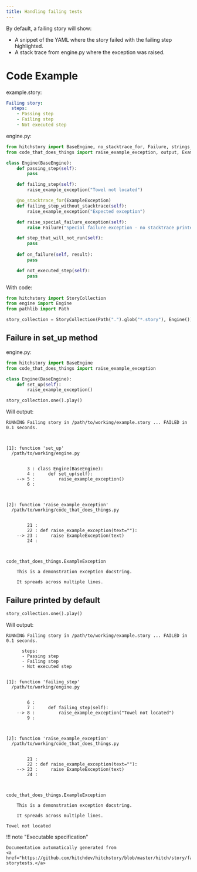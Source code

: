 ```yaml
---
title: Handling failing tests
---
```




By default, a failing story will show:

* A snippet of the YAML where the story failed with the failing step highlighted.
* A stack trace from engine.py where the exception was raised.


# Code Example



example.story:

```yaml
Failing story:
  steps:
    - Passing step
    - Failing step
    - Not executed step
```
engine.py:

```python
from hitchstory import BaseEngine, no_stacktrace_for, Failure, strings_match
from code_that_does_things import raise_example_exception, output, ExampleException

class Engine(BaseEngine):
    def passing_step(self):
        pass

    def failing_step(self):
        raise_example_exception("Towel not located")

    @no_stacktrace_for(ExampleException)
    def failing_step_without_stacktrace(self):
        raise_example_exception("Expected exception")

    def raise_special_failure_exception(self):
        raise Failure("Special failure exception - no stacktrace printed!")

    def step_that_will_not_run(self):
        pass
        
    def on_failure(self, result):
        pass

    def not_executed_step(self):
        pass
```

With code:

```python
from hitchstory import StoryCollection
from engine import Engine
from pathlib import Path

story_collection = StoryCollection(Path(".").glob("*.story"), Engine())

```




## Failure in set_up method





engine.py:

```python
from hitchstory import BaseEngine
from code_that_does_things import raise_example_exception

class Engine(BaseEngine):
    def set_up(self):
        raise_example_exception()
```




```python
story_collection.one().play()
```

Will output:
```
RUNNING Failing story in /path/to/working/example.story ... FAILED in 0.1 seconds.



[1]: function 'set_up'
  /path/to/working/engine.py


        3 : class Engine(BaseEngine):
        4 :     def set_up(self):
    --> 5 :         raise_example_exception()
        6 :



[2]: function 'raise_example_exception'
  /path/to/working/code_that_does_things.py


        21 :
        22 : def raise_example_exception(text=""):
    --> 23 :     raise ExampleException(text)
        24 :



code_that_does_things.ExampleException

    This is a demonstration exception docstring.

    It spreads across multiple lines.
```





## Failure printed by default







```python
story_collection.one().play()
```

Will output:
```
RUNNING Failing story in /path/to/working/example.story ... FAILED in 0.1 seconds.

      steps:
      - Passing step
      - Failing step
      - Not executed step


[1]: function 'failing_step'
  /path/to/working/engine.py


        6 :
        7 :     def failing_step(self):
    --> 8 :         raise_example_exception("Towel not located")
        9 :



[2]: function 'raise_example_exception'
  /path/to/working/code_that_does_things.py


        21 :
        22 : def raise_example_exception(text=""):
    --> 23 :     raise ExampleException(text)
        24 :



code_that_does_things.ExampleException

    This is a demonstration exception docstring.

    It spreads across multiple lines.

Towel not located
```










!!! note "Executable specification"

    Documentation automatically generated from 
    <a href="https://github.com/hitchdev/hitchstory/blob/master/hitch/story/failure.story">failure.story
    storytests.</a>


